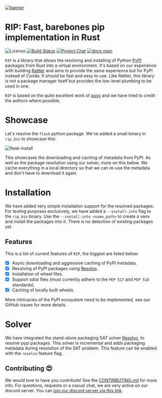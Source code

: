 <a href="https://github.com/prefix-dev/pixi/">
    <picture>
      <source srcset="https://github.com/prefix-dev/rip/assets/4995967/aab133a8-b335-4942-bf56-335071c76db2" type="image/webp">
      <source srcset="https://github.com/prefix-dev/rip/assets/4995967/3599ae56-42c5-4f3f-9db7-d844fa9558c9" type="image/png">
      <img src="https://github.com/prefix-dev/rip/assets/4995967/3599ae56-42c5-4f3f-9db7-d844fa9558c9" alt="banner">
    </picture>
</a>

# RIP: Fast, barebones **pip** implementation in Rust

![License][license-badge]
[![Build Status][build-badge]][build]
[![Project Chat][chat-badge]][chat-url]
[![docs main][docs-main-badge]][docs-main]

[//]: # ([![crates.io][crates-badge]][crates])

[license-badge]: https://img.shields.io/badge/license-BSD--3--Clause-blue?style=flat-square
[build-badge]: https://img.shields.io/github/actions/workflow/status/prefix-dev/rip/rust-compile.yml?style=flat-square&branch=main
[build]: https://github.com/prefix-dev/rip/actions
[chat-badge]: https://img.shields.io/discord/1082332781146800168.svg?label=&logo=discord&logoColor=ffffff&color=7389D8&labelColor=6A7EC2&style=flat-square
[chat-url]: https://discord.gg/kKV8ZxyzY4
[docs-main-badge]: https://img.shields.io/badge/docs-main-yellow.svg?style=flat-square
[docs-main]: https://prefix-dev.github.io/rip
[crates]: https://crates.io/crates/rattler_installs_packages
[crates-badge]: https://img.shields.io/crates/v/rattler_installs_packages.svg


`RIP` is a library that allows the resolving and installing of Python [PyPI](https://pypi.org/) packages from Rust into a virtual environment.
It's based on our experience with building [Rattler](https://github.com/mamba-org/rattler) and aims to provide the same
experience but for PyPI instead of Conda.
It should be fast and easy to use. Like Rattler, this library is not a package manager itself but provides the low-level plumbing to be used in one.

`RIP` is based on the quite excellent work of [posy](https://github.com/njsmith/posy) and we have tried to credit
the authors where possible.

# Showcase

Let's resolve the `flask` python package.
We've added a small binary in `rip_bin` to showcase this:

![flask-install](https://github.com/prefix-dev/rip/assets/4995967/5b0356b6-8e06-47bb-9424-94b3fdd9da09)

This showcases the downloading and caching of metadata from PyPI. As well as the package resolution using our solver, more on this below.
We cache everything in a local directory so that we can re-use the metadata and don't have to download it again.

# Installation

We have added very simple installation support for the resolved packages.
For testing purposes exclusively, we have added a `--install-into` flag to the `rip_bin` binary.
Use the `--install-into <some_path>` to create a venv and install the packages into it.
There is no detection of existing packages yet.

## Features

This is a list of current features of `RIP`, the biggest are listed below:

* [x] Async downloading and aggressive caching of PyPI metadata.
* [x] Resolving of PyPI packages using [Resolvo](https://github.com/mamba-org/resolvo).
* [x] Installation of wheel files.
* [x] Support sdist files (must currently adhere to the `PEP 517` and `PEP 518` standards).
* [x] Caching of locally built wheels.

More intricacies of the PyPI ecosystem need to be implemented, see our GitHub issues for more details.


# Solver

We have integrated the stand-alone packaging SAT solver [Resolvo](https://github.com/mamba-org/resolvo), to resolve pypi packages.
This solver is incremental and adds packaging metadata during resolution of the SAT problem.
This feature can be enabled with the `resolvo` feature flag.


## Contributing 😍

We would love to have you contribute!
See the [CONTRIBUTING.md](./CONTRIBUTING.md) for more info. For questions, requests or a casual chat, we are very active on our discord server.
You can [join our discord server via this link][chat-url].
